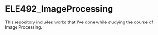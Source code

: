 # ELE492_ImageProcessing
This repository includes works that I've done while studying the course of Image Processing.
